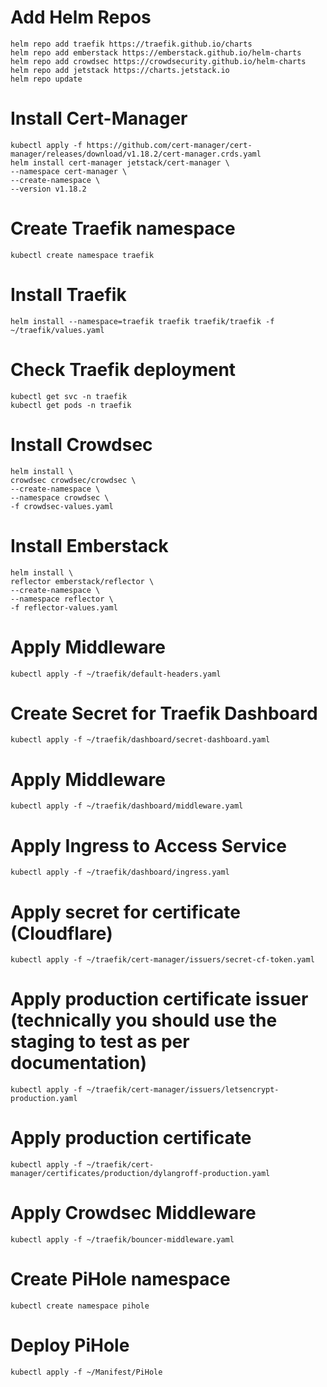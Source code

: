 # Add Helm Repos
```
helm repo add traefik https://traefik.github.io/charts
helm repo add emberstack https://emberstack.github.io/helm-charts
helm repo add crowdsec https://crowdsecurity.github.io/helm-charts
helm repo add jetstack https://charts.jetstack.io
helm repo update
```
# Install Cert-Manager
```
kubectl apply -f https://github.com/cert-manager/cert-manager/releases/download/v1.18.2/cert-manager.crds.yaml
helm install cert-manager jetstack/cert-manager \
--namespace cert-manager \
--create-namespace \
--version v1.18.2
```

# Create Traefik namespace
```
kubectl create namespace traefik
```

# Install Traefik
```
helm install --namespace=traefik traefik traefik/traefik -f ~/traefik/values.yaml
```

# Check Traefik deployment
```
kubectl get svc -n traefik
kubectl get pods -n traefik
```
# Install Crowdsec
```
helm install \
crowdsec crowdsec/crowdsec \
--create-namespace \
--namespace crowdsec \
-f crowdsec-values.yaml
```

# Install Emberstack
```
helm install \
reflector emberstack/reflector \
--create-namespace \
--namespace reflector \
-f reflector-values.yaml
```

# Apply Middleware
```
kubectl apply -f ~/traefik/default-headers.yaml 
```

# Create Secret for Traefik Dashboard
```
kubectl apply -f ~/traefik/dashboard/secret-dashboard.yaml
```

# Apply Middleware
```
kubectl apply -f ~/traefik/dashboard/middleware.yaml
```

# Apply Ingress to Access Service
```
kubectl apply -f ~/traefik/dashboard/ingress.yaml
```

# Apply secret for certificate (Cloudflare)
```
kubectl apply -f ~/traefik/cert-manager/issuers/secret-cf-token.yaml
```

# Apply production certificate issuer (technically you should use the staging to test as per documentation)
```
kubectl apply -f ~/traefik/cert-manager/issuers/letsencrypt-production.yaml
```

# Apply production certificate
```
kubectl apply -f ~/traefik/cert-manager/certificates/production/dylangroff-production.yaml
```

# Apply Crowdsec Middleware
```
kubectl apply -f ~/traefik/bouncer-middleware.yaml
```

# Create PiHole namespace
```
kubectl create namespace pihole
```

# Deploy PiHole
```
kubectl apply -f ~/Manifest/PiHole
```